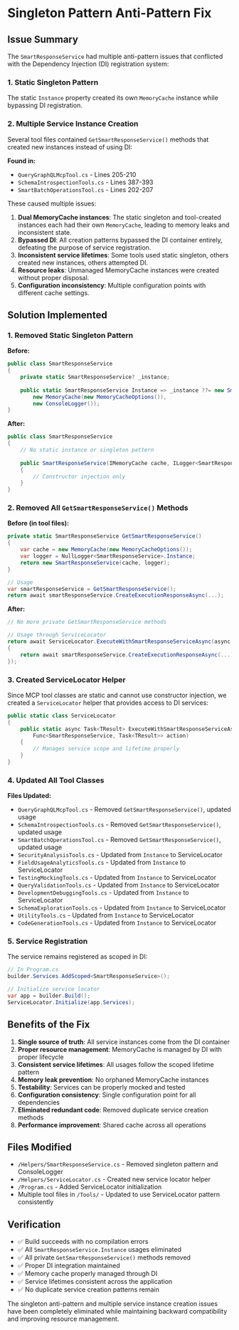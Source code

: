 # Singleton Pattern Anti-Pattern Fix

## Issue Summary

The `SmartResponseService` had multiple anti-pattern issues that conflicted with the Dependency Injection (DI) registration system:

### 1. Static Singleton Pattern
The static `Instance` property created its own `MemoryCache` instance while bypassing DI registration.

### 2. Multiple Service Instance Creation
Several tool files contained `GetSmartResponseService()` methods that created new instances instead of using DI:

**Found in:**
- `QueryGraphQLMcpTool.cs` - Lines 205-210
- `SchemaIntrospectionTools.cs` - Lines 387-393
- `SmartBatchOperationsTool.cs` - Lines 202-207

These caused multiple issues:

1. **Dual MemoryCache instances**: The static singleton and tool-created instances each had their own `MemoryCache`, leading to memory leaks and inconsistent state.
2. **Bypassed DI**: All creation patterns bypassed the DI container entirely, defeating the purpose of service registration.
3. **Inconsistent service lifetimes**: Some tools used static singleton, others created new instances, others attempted DI.
4. **Resource leaks**: Unmanaged MemoryCache instances were created without proper disposal.
5. **Configuration inconsistency**: Multiple configuration points with different cache settings.

## Solution Implemented

### 1. Removed Static Singleton Pattern

**Before:**
```csharp
public class SmartResponseService
{
    private static SmartResponseService? _instance;
    
    public static SmartResponseService Instance => _instance ??= new SmartResponseService(
        new MemoryCache(new MemoryCacheOptions()),
        new ConsoleLogger());
}
```

**After:**
```csharp
public class SmartResponseService
{
    // No static instance or singleton pattern
    
    public SmartResponseService(IMemoryCache cache, ILogger<SmartResponseService> logger)
    {
        // Constructor injection only
    }
}
```

### 2. Removed All `GetSmartResponseService()` Methods

**Before (in tool files):**
```csharp
private static SmartResponseService GetSmartResponseService()
{
    var cache = new MemoryCache(new MemoryCacheOptions());
    var logger = NullLogger<SmartResponseService>.Instance;
    return new SmartResponseService(cache, logger);
}

// Usage
var smartResponseService = GetSmartResponseService();
return await smartResponseService.CreateExecutionResponseAsync(...);
```

**After:**
```csharp
// No more private GetSmartResponseService methods

// Usage through ServiceLocator
return await ServiceLocator.ExecuteWithSmartResponseServiceAsync(async smartResponseService =>
{
    return await smartResponseService.CreateExecutionResponseAsync(...);
});
```

### 3. Created ServiceLocator Helper

Since MCP tool classes are static and cannot use constructor injection, we created a `ServiceLocator` helper that provides access to DI services:

```csharp
public static class ServiceLocator
{
    public static async Task<TResult> ExecuteWithSmartResponseServiceAsync<TResult>(
        Func<SmartResponseService, Task<TResult>> action)
    {
        // Manages service scope and lifetime properly
    }
}
```

### 4. Updated All Tool Classes

**Files Updated:**
- `QueryGraphQLMcpTool.cs` - Removed `GetSmartResponseService()`, updated usage
- `SchemaIntrospectionTools.cs` - Removed `GetSmartResponseService()`, updated usage  
- `SmartBatchOperationsTool.cs` - Removed `GetSmartResponseService()`, updated usage
- `SecurityAnalysisTools.cs` - Updated from `Instance` to ServiceLocator
- `FieldUsageAnalyticsTools.cs` - Updated from `Instance` to ServiceLocator
- `TestingMockingTools.cs` - Updated from `Instance` to ServiceLocator
- `QueryValidationTools.cs` - Updated from `Instance` to ServiceLocator
- `DevelopmentDebuggingTools.cs` - Updated from `Instance` to ServiceLocator
- `SchemaExplorationTools.cs` - Updated from `Instance` to ServiceLocator
- `UtilityTools.cs` - Updated from `Instance` to ServiceLocator
- `CodeGenerationTools.cs` - Updated from `Instance` to ServiceLocator

### 5. Service Registration

The service remains registered as scoped in DI:

```csharp
// In Program.cs
builder.Services.AddScoped<SmartResponseService>();

// Initialize service locator
var app = builder.Build();
ServiceLocator.Initialize(app.Services);
```

## Benefits of the Fix

1. **Single source of truth**: All service instances come from the DI container
2. **Proper resource management**: MemoryCache is managed by DI with proper lifecycle
3. **Consistent service lifetimes**: All usages follow the scoped lifetime pattern
4. **Memory leak prevention**: No orphaned MemoryCache instances
5. **Testability**: Services can be properly mocked and tested
6. **Configuration consistency**: Single configuration point for all dependencies
7. **Eliminated redundant code**: Removed duplicate service creation methods
8. **Performance improvement**: Shared cache across all operations

## Files Modified

- `/Helpers/SmartResponseService.cs` - Removed singleton pattern and ConsoleLogger
- `/Helpers/ServiceLocator.cs` - Created new service locator helper
- `/Program.cs` - Added ServiceLocator initialization
- Multiple tool files in `/Tools/` - Updated to use ServiceLocator pattern consistently

## Verification

- ✅ Build succeeds with no compilation errors
- ✅ All `SmartResponseService.Instance` usages eliminated
- ✅ All private `GetSmartResponseService()` methods removed
- ✅ Proper DI integration maintained
- ✅ Memory cache properly managed through DI
- ✅ Service lifetimes consistent across the application
- ✅ No duplicate service creation patterns remain

The singleton anti-pattern and multiple service instance creation issues have been completely eliminated while maintaining backward compatibility and improving resource management.
